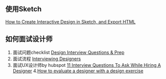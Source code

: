 ## 使用Sketch
[How to Create Interactive Design in Sketch, and Export HTML](https://medium.com/sketch-app-sources/how-to-create-interactive-design-in-sketch-and-export-html-add71a4be4e0)


## 如何面试设计师
1. 面试问题checklist [Design Interview Questions & Prep](https://medium.com/sketch-app-sources/design-interview-questions-prep-d2e286a45e1d) 
2. 面试流程 [Interviewing Designers](https://uxplanet.org/interviewing-designers-294224c15077)
3. 面试UX设计师by hubspot [11 Interview Questions To Ask While Hiring A Designer](https://blog.hubspot.com/agency/interview-questions-designers)
4.[How to evaluate a designer with a design exercise](https://library.gv.com/how-to-interview-a-designer-with-the-perfect-design-exercise-2c99e6646612)
